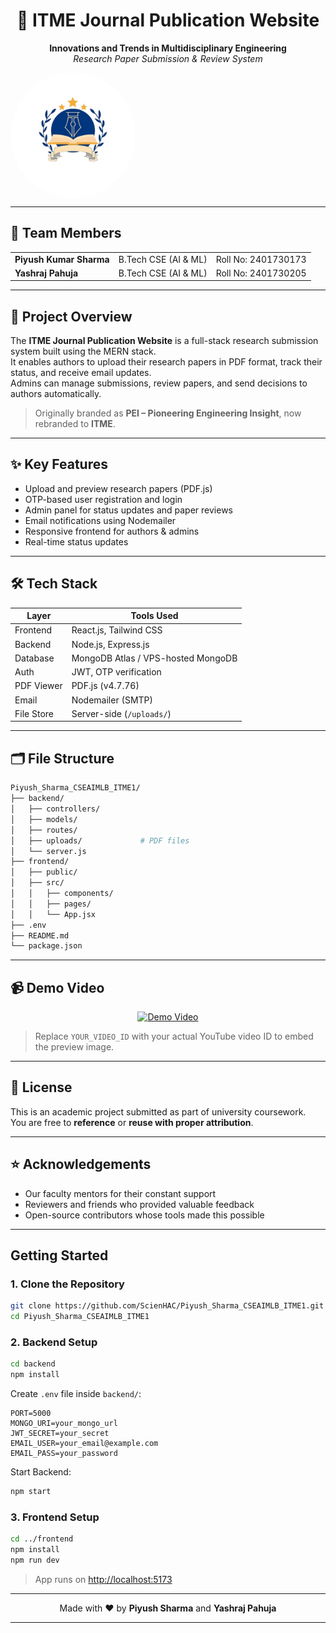 <h1 align="center">🧠 ITME Journal Publication Website</h1>

<p align="center">
  <b>Innovations and Trends in Multidisciplinary Engineering</b><br/>
  <i>Research Paper Submission & Review System</i>
</p>

<div style="width: 200px; height: 200px; border-radius: 50%; overflow: hidden;">
  <img src="./banner.jpg" alt="ITME Banner" width="100%" height="100%" style="object-fit: cover;">
</div>


---

## 👥 Team Members

<table>
  <tr>
    <td><b>Piyush Kumar Sharma</b></td>
    <td>B.Tech CSE (AI & ML)</td>
    <td>Roll No: 2401730173</td>
  </tr>
  <tr>
    <td><b>Yashraj Pahuja</b></td>
    <td>B.Tech CSE (AI & ML)</td>
    <td>Roll No: 2401730205</td>
  </tr>
</table>

---

## 📌 Project Overview

The **ITME Journal Publication Website** is a full-stack research submission system built using the MERN stack.  
It enables authors to upload their research papers in PDF format, track their status, and receive email updates.  
Admins can manage submissions, review papers, and send decisions to authors automatically.

> Originally branded as **PEI – Pioneering Engineering Insight**, now rebranded to **ITME**.

---

## ✨ Key Features

- Upload and preview research papers (PDF.js)
- OTP-based user registration and login
- Admin panel for status updates and paper reviews
- Email notifications using Nodemailer
- Responsive frontend for authors & admins
- Real-time status updates

---

## 🛠️ Tech Stack

| Layer       | Tools Used                             |
|------------|------------------------------------------|
| Frontend   | React.js, Tailwind CSS                   |
| Backend    | Node.js, Express.js                      |
| Database   | MongoDB Atlas / VPS-hosted MongoDB       |
| Auth       | JWT, OTP verification                    |
| PDF Viewer | PDF.js (v4.7.76)                         |
| Email      | Nodemailer (SMTP)                        |
| File Store | Server-side (`/uploads/`)                |

---

## 🗂️ File Structure

```bash
Piyush_Sharma_CSEAIMLB_ITME1/
├── backend/
│   ├── controllers/
│   ├── models/
│   ├── routes/
│   ├── uploads/             # PDF files
│   └── server.js
├── frontend/
│   ├── public/
│   ├── src/
│   │   ├── components/
│   │   ├── pages/
│   │   └── App.jsx
├── .env
├── README.md
└── package.json
```
---

## 📹 Demo Video

<p align="center">
  <a href="https://www.youtube.com/watch?v=YOUR_VIDEO_ID" target="_blank">
    <img src="https://img.youtube.com/vi/YOUR_VIDEO_ID/0.jpg" alt="Demo Video" width="60%" />
  </a>
</p>

> Replace `YOUR_VIDEO_ID` with your actual YouTube video ID to embed the preview image.

---

## 🧾 License

This is an academic project submitted as part of university coursework.  
You are free to **reference** or **reuse with proper attribution**.

---

## ⭐ Acknowledgements

- Our faculty mentors for their constant support  
- Reviewers and friends who provided valuable feedback  
- Open-source contributors whose tools made this possible  

---

## Getting Started

### 1. Clone the Repository

```bash
git clone https://github.com/ScienHAC/Piyush_Sharma_CSEAIMLB_ITME1.git
cd Piyush_Sharma_CSEAIMLB_ITME1
```

### 2. Backend Setup

```bash
cd backend
npm install
```

Create `.env` file inside `backend/`:

```env
PORT=5000  
MONGO_URI=your_mongo_url  
JWT_SECRET=your_secret  
EMAIL_USER=your_email@example.com  
EMAIL_PASS=your_password
```

Start Backend:

```bash
npm start
```

### 3. Frontend Setup

```bash
cd ../frontend
npm install
npm run dev
```

> App runs on [http://localhost:5173](http://localhost:5173)

---

<p align="center">
  Made with ❤️ by <b>Piyush Sharma</b> and <b>Yashraj Pahuja</b>
</p>

---
